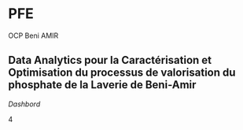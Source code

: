 # PFE
OCP Beni AMIR
## Data Analytics pour la Caractérisation et Optimisation du processus de valorisation du phosphate de la Laverie de Beni-Amir


*Dashbord* 

4
